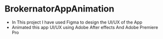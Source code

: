 # BrokernatorAppAnimation
* In This project I have used Figma to design the UI/UX of the App
* Animated this app UI/UX using Adobe After effects And Adobe Premiere Pro
